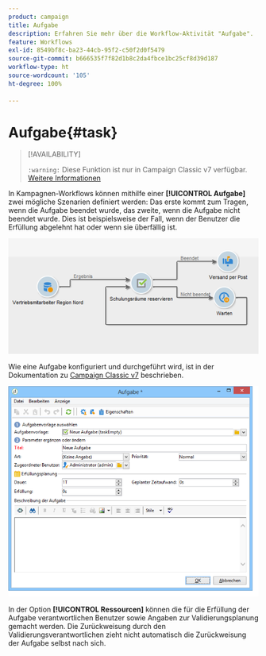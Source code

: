 ```yaml
---
product: campaign
title: Aufgabe
description: Erfahren Sie mehr über die Workflow-Aktivität "Aufgabe".
feature: Workflows
exl-id: 8549bf8c-ba23-44cb-95f2-c50f2d0f5479
source-git-commit: b666535f7f82d1b8c2da4fbce1bc25cf8d39d187
workflow-type: ht
source-wordcount: '105'
ht-degree: 100%

---
```


# Aufgabe{#task}



>[!AVAILABILITY]
>
>`:warning:` Diese Funktion ist nur in Campaign Classic v7 verfügbar. [Weitere Informationen](../../mrm/using/creating-and-managing-tasks.md)   

In Kampagnen-Workflows können mithilfe einer **[!UICONTROL Aufgabe]** zwei mögliche Szenarien definiert werden: Das erste kommt zum Tragen, wenn die Aufgabe beendet wurde, das zweite, wenn die Aufgabe nicht beendet wurde. Dies ist beispielsweise der Fall, wenn der Benutzer die Erfüllung abgelehnt hat oder wenn sie überfällig ist.

![](assets/mrm_task_in_workflow.png)

Wie eine Aufgabe konfiguriert und durchgeführt wird, ist in der Dokumentation zu [Campaign Classic v7](../../mrm/using/creating-and-managing-tasks.md) beschrieben.

![](assets/wkf_task_activity.png)

In der Option **[!UICONTROL Ressourcen]** können die für die Erfüllung der Aufgabe verantwortlichen Benutzer sowie Angaben zur Validierungsplanung gemacht werden. Die Zurückweisung durch den Validierungsverantwortlichen zieht nicht automatisch die Zurückweisung der Aufgabe selbst nach sich.

